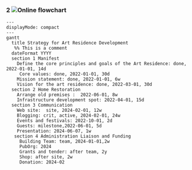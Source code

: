 <!-- Add custom styles for Mermaid Gantt chart -->
<style>
  .grid .tick {
    stroke: lightgrey;
    opacity: 0.3;
    shape-rendering: crispEdges;
  }

  .grid path {
    stroke-width: 0;
  }

  #tag {
    color: white;
    background: #fa283d;
    width: 150px;
    position: absolute;
    display: none;
    padding: 3px 6px;
    margin-left: -80px;
    font-size: 11px;
  }

  #tag:before {
    border: solid transparent;
    content: ' ';
    height: 0;
    left: 50%;
    margin-left: -5px;
    position: absolute;
    width: 0;
    border-width: 10px;
    border-bottom-color: #fa283d;
    top: -20px;
  }

  .taskText {
    fill: white;
    text-anchor: middle;
  }

  .taskTextOutsideRight {
    fill: black;
    text-anchor: start;
  }

  .taskTextOutsideLeft {
    fill: black;
    text-anchor: end;
  }
</style>

<!-- Mermaid Gantt chart code -->
### 2  ![Online flowchart](https://mermaid.live/edit#pako:eNp1Uktr4zAQ_iuDzikkTjYtvnXb7uMQKC20FHxRrbF3wJKMNM4SSv97R1IckkODD2H06XtpPlTrDapa9doxNw6AiQeEZw6asT_AbWAIGMmgazGdG5n_8sFqhjf5pVHElsk72GlHHcZMA3CPHTkE_ofQ-oAwBnItjQNG0M5A7_UQwXcZkFSeZpW6WlbV1XIl3wJWG1Po4C6R7PUwYazhHLJeHiE7ijH5iCweLTq-xG3_F9gLZVTnQ9bW5wnnG-tz5jnfH28x2WQv5cig0N2GoF2P4AcjGdFSlIQ1HIm2mejmKP3XdUFHDlPLk6QxuMfBj8kqxNGf_G5K9B8X6nfe2slRe5J-xXeIxFi05E5VrlVZ7Ofg-55cX18cVpt8-LAXyfIO6cFIap1LXS0LsHT6W9rmU98lTLEFj1KasGQ7s4gArsVBSfutcbVQFmWDyMjifaRJo-QlLDaqlr8GOz0N3KjGfQpUT-yfD65VtfSGCzWNaQXvSfdB23mIhuRVdmWX80p_fgG_9uSm)


```mermaid
---
displayMode: compact
---
gantt
  title Strategy for Art Residence Development
   %% This is a comment
  dateFormat YYYY
  section 1 Manifest
    Define the core principles and goals of the Art Residence: done, 2022-01-01, 14d
     Core values: done, 2022-01-01, 30d
    Mission statement: done, 2022-01-01, 6w
    Vision for the art residence: done, 2022-03-01, 30d
  section 2 Home Restoration
    Arrange old premises :  2022-06-01, 8w
    Infrastructure development spot: 2022-04-01, 15d
  section 3 Communication
    Web site:  site, 2024-02-01, 12w
    Blogging: crit, active, 2024-02-01, 24w
    Events and festivals: 2022-10-01, 2d
    Guests: milestone,2022-06-01, 5d
    Presentation: 2024-06-07, 1w
   section 4 Administration Liaison and Funding
     Building Team: team, 2024-01-01,2w
     PubOrg: 2024
     Grants and tender: after team, 2y
     Shop: after site, 2w
     Donation: 2024-02
```
